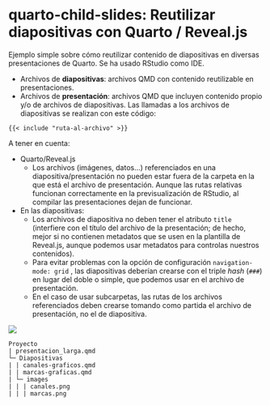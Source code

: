 # quarto-child-slides: Reutilizar diapositivas con Quarto / Reveal.js

Ejemplo simple sobre cómo reutilizar contenido de diapositivas en diversas presentaciones de Quarto. Se ha usado RStudio como IDE.

-   Archivos de **diapositivas**: archivos QMD con contenido reutilizable en presentaciones.
-   Archivos de **presentación**: archivos QMD que incluyen contenido propio y/o de archivos de diapositivas. Las llamadas a los archivos de diapositivas se realizan con este código:

```         
{{< include "ruta-al-archivo" >}}
```

A tener en cuenta:

-   Quarto/Reveal.js
    -   Los archivos (imágenes, datos...) referenciados en una diapositiva/presentación no pueden estar fuera de la carpeta en la que está el archivo de presentación. Aunque las rutas relativas funcionan correctamente en la previsualización de RStudio, al compilar las presentaciones dejan de funcionar.
-   En las diapositivas:
    -   Los archivos de diapositiva no deben tener el atributo `title` (interfiere con el título del archivo de la presentación; de hecho, mejor si no contienen metadatos que se usen en la plantilla de Reveal.js, aunque podemos usar metadatos para controlas nuestros contenidos).
    -   Para evitar problemas con la opción de configuración `navigation-mode: grid` , las diapositivas deberían crearse con el triple *hash* (`###`) en lugar del doble o simple, que podemos usar en el archivo de presentación.
    -   En el caso de usar subcarpetas, las rutas de los archivos referenciados deben crearse tomando como partida el archivo de presentación, no el de diapositiva.

![](http://mikelmadina.com/images/xaringan_child_slides.png#center)

```         
Proyecto
| presentacion_larga.qmd
└─ Diapositivas
| | canales-graficos.qmd
| | marcas-graficas.qmd
| └─ images
| | | canales.png
| | | marcas.png
```
